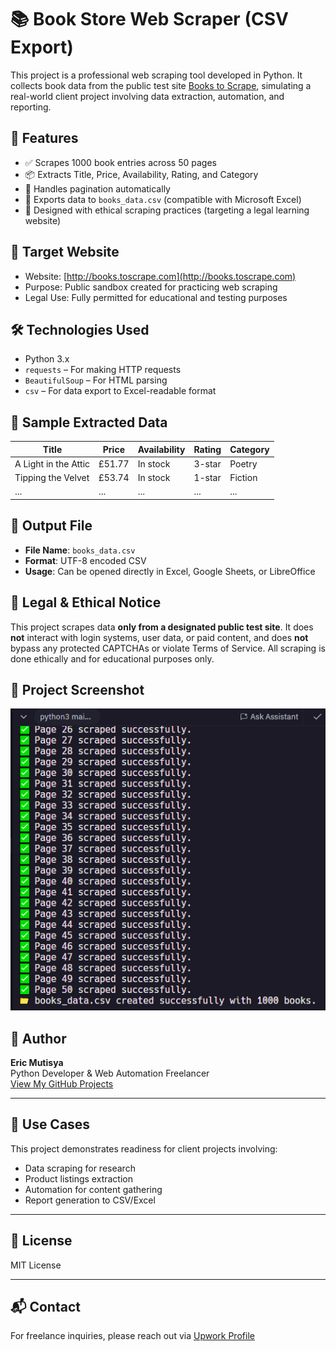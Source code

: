 # 📚 Book Store Web Scraper (CSV Export)

This project is a professional web scraping tool developed in Python. It collects book data from the public test site [Books to Scrape](http://books.toscrape.com), simulating a real-world client project involving data extraction, automation, and reporting.

## 🚀 Features

- ✅ Scrapes 1000 book entries across 50 pages
- 📦 Extracts Title, Price, Availability, Rating, and Category
- 🔄 Handles pagination automatically
- 📁 Exports data to `books_data.csv` (compatible with Microsoft Excel)
- 🧠 Designed with ethical scraping practices (targeting a legal learning website)

## 📌 Target Website

- Website: [http://books.toscrape.com](http://books.toscrape.com)
- Purpose: Public sandbox created for practicing web scraping
- Legal Use: Fully permitted for educational and testing purposes

## 🛠️ Technologies Used

- Python 3.x
- `requests` – For making HTTP requests
- `BeautifulSoup` – For HTML parsing
- `csv` – For data export to Excel-readable format

## 📄 Sample Extracted Data

| Title                           | Price  | Availability     | Rating  | Category  |
|--------------------------------|--------|------------------|---------|-----------|
| A Light in the Attic           | £51.77 | In stock         | 3-star  | Poetry    |
| Tipping the Velvet             | £53.74 | In stock         | 1-star  | Fiction   |
| ...                            | ...    | ...              | ...     | ...       |

## 📁 Output File

- **File Name**: `books_data.csv`
- **Format**: UTF-8 encoded CSV
- **Usage**: Can be opened directly in Excel, Google Sheets, or LibreOffice

## 🔐 Legal & Ethical Notice

This project scrapes data **only from a designated public test site**. It does **not** interact with login systems, user data, or paid content, and does **not** bypass any protected CAPTCHAs or violate Terms of Service. All scraping is done ethically and for educational purposes only.

## 📸 Project Screenshot

![Scraping console output showing success up to page 50 and CSV file creation](screenshot.png)

## 👤 Author

**Eric Mutisya**  
Python Developer & Web Automation Freelancer  
[View My GitHub Projects](https://github.com/Ek-Coder-Tech)

---

## 💼 Use Cases

This project demonstrates readiness for client projects involving:

- Data scraping for research
- Product listings extraction
- Automation for content gathering
- Report generation to CSV/Excel

---

## 📄 License

MIT License

---

## 📬 Contact

For freelance inquiries, please reach out via [Upwork Profile](https://www.upwork.com/freelancers/~012558bab6232e8e65)